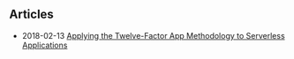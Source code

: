 ## Articles
*   2018-02-13 [Applying the Twelve-Factor App Methodology to Serverless Applications](https://aws.amazon.com/blogs/compute/applying-the-twelve-factor-app-methodology-to-serverless-applications/)
